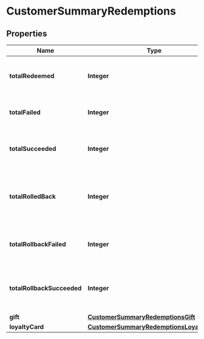 

# CustomerSummaryRedemptions


## Properties

| Name | Type | Description | Notes |
|------------ | ------------- | ------------- | -------------|
|**totalRedeemed** | **Integer** | Total number of redemptions made by the customer. |  |
|**totalFailed** | **Integer** | Total number of redemptions that failed. |  |
|**totalSucceeded** | **Integer** | Total number of redemptions that succeeded. |  |
|**totalRolledBack** | **Integer** | Total number of redemptions that were rolled back for the customer. |  |
|**totalRollbackFailed** | **Integer** | Total number of redemption rollbacks that failed. |  |
|**totalRollbackSucceeded** | **Integer** | Total number of redemption rollbacks that succeeded. |  |
|**gift** | [**CustomerSummaryRedemptionsGift**](CustomerSummaryRedemptionsGift.md) |  |  |
|**loyaltyCard** | [**CustomerSummaryRedemptionsLoyaltyCard**](CustomerSummaryRedemptionsLoyaltyCard.md) |  |  |



